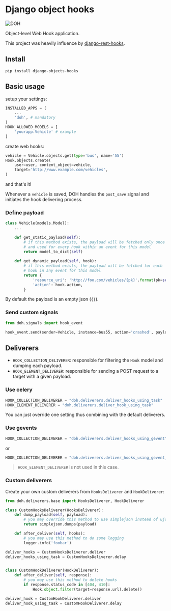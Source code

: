 # Django object hooks

![DOH](http://www.recreateweb.com.au/wp-content/uploads/2014/02/homer-computer-doh.jpg)

Object-level Web Hook application. 

This project was heavily influence by [django-rest-hooks](https://github.com/zapier/django-rest-hooks).

## Install

    pip install django-objects-hooks

## Basic usage

setup your settings:

```python
INSTALLED_APPS = (
    ...
    'doh', # mandatory
)
HOOK_ALLOWED_MODELS = [
    'yourapp.Vehicle' # example
]
```

create web hooks:

```python
vehicle = Vehicle.objects.get(type='bus', name='55')
Hook.objects.create(
    user=user, content_object=vehicle,
    target='http://www.example.com/vehicles',
)
```

and that's it! 

Whenever a `vehicle` is saved, DOH handles the `post_save` signal and initiates the hook delivering process.


### Define payload

```python
class Vehicle(models.Model):
    ...
    
    def get_static_payload(self):
        # if this method exists, the payload will be fetched only once
        # and used for every hook within an event for this model
        return model_to_dict(self)
        
    def get_dynamic_payload(self, hook):
        # if this method exists, the payload will be fetched for each
        # hook in any event for this model
        return {
            'resource_uri': 'http://foo.com/vehicles/{pk}'.format(pk=self.pk)
            'action': hook.action,
        }
```

By default the payload is an empty json (`{}`).


### Send custom signals

```python
from doh.signals import hook_event

hook_event.send(sender=Vehicle, instance=bus55, action='crashed', payload={})
```


## Deliverers

- `HOOK_COLLECTION_DELIVERER`: responsible for filtering the `Hook` model and dumping each payload.
- `HOOK_ELEMENT_DELIVERER`: responsible for sending a POST request to a target with a given payload.


### Use celery

```python
HOOK_COLLECTION_DELIVERER = "doh.deliverers.deliver_hooks_using_task"
HOOK_ELEMENT_DELIVERER = "doh.deliverers.deliver_hook_using_task"
```

You can just override one setting thus combining with the default deliverers.


### Use gevents

```python
HOOK_COLLECTION_DELIVERER = "doh.deliverers.deliver_hooks_using_gevent"
```

or

```python
HOOK_COLLECTION_DELIVERER = "doh.deliverers.deliver_hooks_using_gevent_task"
```

> `HOOK_ELEMENT_DELIVERER` is not used in this case.


### Custom deliverers

Create your own custom deliverers from `HooksDeliverer` and `HookDeliverer`:

```python
from doh.deliverers.base import HooksDeliverer, HookDeliverer

class CustomHooksDeliverer(HooksDeliverer):
    def dump_payload(self, payload):
        # you may override this method to use simplejson instead of ujson
        return simplejson.dumps(payload)        

    def after_deliver(self, hooks):
        # you may use this method to do some logging
        logger.info('foobar')

deliver_hooks = CustomHooksDeliverer.deliver
deliver_hooks_using_task = CustomHooksDeliverer.delay


class CustomHookDeliverer(HookDeliverer):
    def after_deliver(self, response):
        # you may use this method to delete hooks
        if response.status_code in [404, 410]:
            Hook.object.filter(target=response.url).delete()            

deliver_hook = CustomHookDeliverer.deliver
deliver_hook_using_task = CustomHookDeliverer.delay
```
